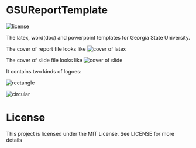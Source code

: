 # GSUReportTemplate

[![license](https://img.shields.io/badge/license-MIT-blue.svg)](https://github.com/gsudllab/GSUReportTemplate/blob/master/LICENSE.md)


The latex, word(doc) and powerpoint templates for Georgia State University.

The cover of report file looks like ![cover of latex](https://raw.githubusercontent.com/sndnyang/GSUReportTemplate/master/latex_cover.png)


The cover of slide file looks like ![cover of slide](https://raw.githubusercontent.com/sndnyang/GSUReportTemplate/master/slide_cover.png)

It contains two kinds of logoes:

![rectangle](https://raw.githubusercontent.com/sndnyang/GSUReportTemplate/master/gsu_logo.png)

![circular](https://raw.githubusercontent.com/sndnyang/GSUReportTemplate/master/gsu_c_logo.png)

# License

This project is licensed under the MIT License. See LICENSE for more details